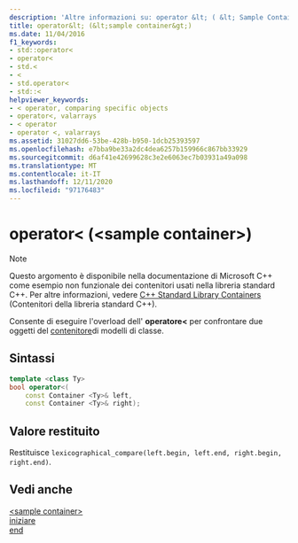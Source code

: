 ```yaml
---
description: 'Altre informazioni su: operator &lt; ( &lt; Sample Container &gt; )'
title: operator&lt; (&lt;sample container&gt;)
ms.date: 11/04/2016
f1_keywords:
- std::operator<
- operator<
- std.<
- <
- std.operator<
- std::<
helpviewer_keywords:
- < operator, comparing specific objects
- operator<, valarrays
- < operator
- operator <, valarrays
ms.assetid: 31027dd6-53be-428b-b950-1dcb25393597
ms.openlocfilehash: e7bba9be33a2dc4dea6257b159966c867bb33929
ms.sourcegitcommit: d6af41e42699628c3e2e6063ec7b03931a49a098
ms.translationtype: MT
ms.contentlocale: it-IT
ms.lasthandoff: 12/11/2020
ms.locfileid: "97176483"
---
```

# <a name="operatorlt-ltsample-containergt"></a>operator&lt; (&lt;sample container&gt;)

> [!NOTE]
> Questo argomento è disponibile nella documentazione di Microsoft C++ come esempio non funzionale dei contenitori usati nella libreria standard C++. Per altre informazioni, vedere [C++ Standard Library Containers](../standard-library/stl-containers.md) (Contenitori della libreria standard C++).

Consente di eseguire l'overload dell' **operatore<** per confrontare due oggetti del [contenitore](../standard-library/sample-container-class.md)di modelli di classe.

## <a name="syntax"></a>Sintassi

```cpp
template <class Ty>
bool operator<(
    const Container <Ty>& left,
    const Container <Ty>& right);
```

## <a name="return-value"></a>Valore restituito

Restituisce `lexicographical_compare(left.begin, left.end, right.begin, right.end)`.

## <a name="see-also"></a>Vedi anche

[\<sample container>](../standard-library/sample-container.md)\
[iniziare](../standard-library/container-class-begin.md)\
[end](../standard-library/container-class-end.md)
